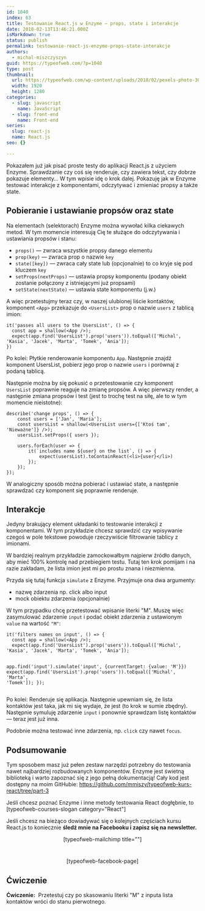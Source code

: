 ```yaml
---
id: 1040
index: 63
title: Testowanie React.js w Enzyme — props, state i interakcje
date: 2018-02-13T13:46:21.000Z
isMarkdown: true
status: publish
permalink: testowanie-react-js-enzyme-props-state-interakcje
authors:
  - michal-miszczyszyn
guid: https://typeofweb.com/?p=1040
type: post
thumbnail:
  url: https://typeofweb.com/wp-content/uploads/2018/02/pexels-photo-300857.jpeg
  width: 1920
  height: 1280
categories:
  - slug: javascript
    name: JavaScript
  - slug: front-end
    name: Front-end
series:
  slug: react-js
  name: React.js
seo: {}

---
```

Pokazałem już jak pisać proste testy do aplikacji React.js z użyciem Enzyme. Sprawdzanie czy coś się renderuje, czy zawiera tekst, czy dobrze pokazuje elementy… W tym wpisie idę o krok dalej. Pokazuję jak w Enzyme testować interakcje z komponentami, odczytywać i zmieniać propsy a także state.

<!--more-->
<h2>Pobieranie i ustawianie propsów oraz state</h2>
Na elementach (selektorach) Enzyme można wywołać kilka ciekawych metod. W tym momencie interesują Cię te służące do odczytywania i ustawiania propsów i stanu:
<ul>
 	<li><code>props()</code> — zwraca wszystkie propsy danego elementu</li>
 	<li><code>prop(key)</code> — zwraca prop o nazwie <code>key</code></li>
 	<li><code>state([key])</code> — zwraca cały state lub (opcjonalnie) to co kryje się pod kluczem <code>key</code></li>
 	<li><code>setProps(nextProps)</code> — ustawia propsy komponentu (podany obiekt zostanie połączony z istniejącymi już propsami)</li>
 	<li><code>setState(nextState)</code> — ustawia state komponentu (j.w.)</li>
</ul>
A więc przetestujmy teraz czy, w naszej ulubionej liście kontaktów, komponent <code>&lt;App&gt;</code> przekazuje do <code>&lt;UsersList&gt;</code> prop o nazwie <code>users</code> z tablicą imion:
<pre class="language-jsx"><code>it('passes all users to the UsersList', () =&gt; {
  const app = shallow(&lt;App /&gt;);
  expect(app.find('UsersList').prop('users')).toEqual(['Michal', 'Kasia', 'Jacek', 'Marta', 'Tomek', 'Ania']);
})</code></pre>
Po kolei: Płytkie renderowanie komponentu <code>App</code>. Następnie znajdź komponent UsersList, pobierz jego prop o nazwie <code>users</code> i porównaj z podaną tablicą.

Następnie można by się pokusić o przetestowanie czy komponent <code>UsersList</code> poprawnie reaguje na zmianę propsów. A więc pierwszy render, a następnie zmiana propsów i test (jest to trochę test na siłę, ale to w tym momencie nieistotne):
<pre class="language-jsx"><code>describe('change props', () =&gt; {
    const users = ['Jan', 'Maria'];
    const usersList = shallow(&lt;UsersList users={['Ktoś tam', 'Nieważne']} /&gt;);
    usersList.setProps({ users });
    
    users.forEach(user =&gt; {
        it(`includes name ${user} on the list`, () =&gt; {
            expect(usersList).toContainReact(&lt;li&gt;{user}&lt;/li&gt;)
        });
    });
});</code></pre>
W analogiczny sposób można pobierać i ustawiać state, a następnie sprawdzać czy komponent się poprawnie renderuje.
<h2>Interakcje</h2>
Jedyny brakujący element układanki to testowanie interakcji z komponentami. W tym przykładzie chcesz sprawdzić czy wpisywanie czegoś w pole tekstowe powoduje rzeczywiście filtrowanie tablicy z imionami.
<p class="important">W bardziej realnym przykładzie zamockowałbym najpierw źródło danych, aby mieć 100% kontrolę nad przebiegiem testu. Tutaj ten krok pomijam i na razie zakładam, że lista imion jest mi po prostu znana i niezmienna.</p>
Przyda się tutaj funkcja <code>simulate</code> z Enzyme. Przyjmuje ona dwa argumenty:
<ul>
 	<li>nazwę zdarzenia np. click albo input</li>
 	<li>mock obiektu zdarzenia (opcjonalnie)</li>
</ul>
W tym przypadku chcę przetestować wpisanie literki "M". Muszę więc zasymulować zdarzenie <code>input</code> i podać obiekt zdarzenia z ustawionym <code>value</code> na wartość <code>"M"</code>:
<pre class="language-jsx"><code>it('filters names on input', () =&gt; {
  const app = shallow(&lt;App /&gt;);
  expect(app.find('UsersList').prop('users')).toEqual(['Michal', 'Kasia', 'Jacek', 'Marta', 'Tomek', 'Ania']);

  app.find('input').simulate('input', {currentTarget: {value: 'M'}})
  expect(app.find('UsersList').prop('users')).toEqual(['Michal', 'Marta', 'Tomek']);
});</code></pre>
Po kolei: Renderuje się aplikacja. Następnie upewniam się, że lista kontaktów jest taka, jak mi się wydaje, że jest (to krok w sumie zbędny). Następnie symuluję zdarzenie <code>input</code> i ponownie sprawdzam listę kontaktów — teraz jest już inna.

Podobnie można testować inne zdarzenia, np. <code>click</code> czy nawet <code>focus</code>.
<h2>Podsumowanie</h2>
Tym sposobem masz już pełen zestaw narzędzi potrzebny do testowania nawet najbardziej rozbudowanych komponentów. Enzyme jest świetną biblioteką i warto zapoznać się z jego pełną dokumentacją! Cały kod jest dostępny na moim GitHubie: <a href="https://github.com/mmiszy/typeofweb-kurs-react/tree/part-3">https://github.com/mmiszy/typeofweb-kurs-react/tree/part-3</a>

Jeśli chcesz poznać Enzyme i inne metody testowania React dogłębnie, to [typeofweb-courses-slogan category="React"]

Jeśli chcesz na bieżąco dowiadywać się o kolejnych częściach kursu React.js to koniecznie <strong>śledź mnie na Facebooku i zapisz się na newsletter.</strong>
<div style="text-align: center; margin-bottom: 40px;">[typeofweb-mailchimp title=""]</div>
<div style="text-align: center;">[typeofweb-facebook-page]</div>
<h2>Ćwiczenie</h2>
<strong>Ćwiczenie:</strong>  Przetestuj czy po skasowaniu literki "M" z inputa lista kontaktów wróci do stanu pierwotnego.
